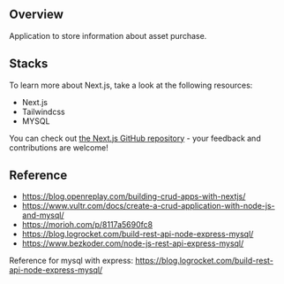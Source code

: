 ## Overview

Application to store information about asset purchase. 


## Stacks

To learn more about Next.js, take a look at the following resources:

- Next.js
- Tailwindcss
- MYSQL

You can check out [the Next.js GitHub repository](https://github.com/vercel/next.js/) - your feedback and contributions are welcome!

## Reference

- https://blog.openreplay.com/building-crud-apps-with-nextjs/
- https://www.vultr.com/docs/create-a-crud-application-with-node-js-and-mysql/
- https://morioh.com/p/8117a5690fc8
- https://blog.logrocket.com/build-rest-api-node-express-mysql/
- https://www.bezkoder.com/node-js-rest-api-express-mysql/

Reference for mysql with express: https://blog.logrocket.com/build-rest-api-node-express-mysql/